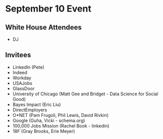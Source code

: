 # September 10 Event
## White House Attendees
* DJ

## Invitees
* LinkedIn (Pete)
* Indeed
* Workday
* USAJobs
* GlassDoor
* University of Chicago (Matt Gee and Bridget - Data Science for Social Good)
* Bayes Impact (Eric Liu)
* DirectEmployers
* O*NET (Pam Frugoli, Phil Lewis, David Rivkin)
* Google (Guha, Vicki - schema.org)
* 100,000 Jobs Mission (Rachel Book - linkedin)
* 18F (Gray Brooks, Erie Meyer)
